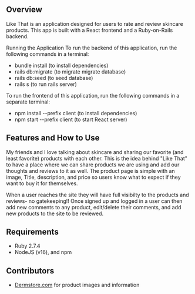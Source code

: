 ## Overview
Like That is an application designed for users to rate and review skincare products. This app is built with a React frontend and a Ruby-on-Rails backend.

Running the Application
To run the backend of this application, run the following commands in a terminal: 
- bundle install (to install dependencies) 
- rails db:migrate (to migrate migrate database)
- rails db:seed (to seed database) 
- rails s (to run rails server)

To run the frontend of this application, run the following commands in a separate terminal: 
- npm install --prefix client (to install dependencies) 
- npm start --prefix client (to start React server)

## Features and How to Use

My friends and I love talking about skincare and sharing our favorite (and least favorite) products with each other. This is the idea behind "Like That" to have a place where we can share products we are using and add our thoughts and reviews to it as well. The product page is simple with an image, Title, description, and price so users know what to expect if they want to buy it for themselves. 

When a user reaches the site they will have full visibilty to the products and reviews- no gatekeeping!! Once signed up and logged in a user can then add new comments to any product, edit/delete their comments, and add new products to the site to be reviewed. 

## Requirements

- Ruby 2.7.4
- NodeJS (v16), and npm

## Contributors

- [Dermstore.com](https://www.dermstore.com/skin-care.list?gclid=Cj0KCQiAgribBhDkARIsAASA5bs1MIJRyeZXPQYksr3WezxXav_bUcFiQFfRwFMqmtehECXUvFNhXuoaAga_EALw_wcB&gclsrc=aw.ds) for product images and information  



